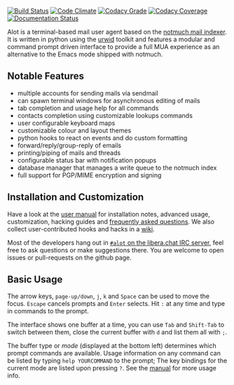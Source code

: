[![Build Status]][ghactions]
[![Code Climate][codeclimate-img]][codeclimate]
[![Codacy Grade][codacy-grade-img]][codacy-grade]
[![Codacy Coverage][codacy-coverage-img]][codacy-coverage]
[![Documentation Status][rtfd-img]][rtfd]



Alot is a terminal-based mail user agent based on the [notmuch mail indexer][notmuch].
It is written in python using the [urwid][urwid] toolkit and features a modular and command prompt driven interface to provide a full MUA experience as an alternative to the Emacs mode shipped with notmuch.


Notable Features
----------------
 * multiple accounts for sending mails via sendmail
 * can spawn terminal windows for asynchronous editing of mails
 * tab completion and usage help for all commands
 * contacts completion using customizable lookups commands
 * user configurable keyboard maps
 * customizable colour and layout themes
 * python hooks to react on events and do custom formatting
 * forward/reply/group-reply of emails
 * printing/piping of mails and threads
 * configurable status bar with notification popups
 * database manager that manages a write queue to the notmuch index
 * full support for PGP/MIME encryption and signing


Installation and Customization
------------------------------
Have a look at the [user manual][docs] for installation notes, advanced usage,
customization, hacking guides and [frequently asked questions][FAQ].
We also collect user-contributed hooks and hacks in a [wiki][wiki].

Most of the developers hang out in [`#alot` on the libera.chat IRC server](https://web.libera.chat/#alot), feel free to ask questions or make suggestions there.
You are welcome to open issues or pull-requests on the github page.


Basic Usage
-----------
The arrow keys, `page-up/down`, `j`, `k` and `Space` can be used to move the focus.
`Escape` cancels prompts and `Enter` selects. Hit `:` at any time and type in commands
to the prompt.

The interface shows one buffer at a time, you can use `Tab` and `Shift-Tab` to switch
between them, close the current buffer with `d` and list them all with `;`.

The buffer type or *mode* (displayed at the bottom left) determines which prompt commands
are available. Usage information on any command can be listed by typing `help YOURCOMMAND`
to the prompt; The key bindings for the current mode are listed upon pressing `?`.
See the [manual][docs] for more usage info.



[notmuch]: https://notmuchmail.org/
[urwid]: https://excess.org/urwid/
[docs]: https://alot.rtfd.org
[wiki]: https://github.com/pazz/alot/wiki
[FAQ]: https://alot.readthedocs.io/en/latest/faq.html
[features]: https://github.com/pazz/alot/issues?labels=feature

[Build Status]: https://github.com/pazz/alot/actions/workflows/check.yml/badge.svg
[ghactions]: https://github.com/pazz/alot/actions
[codacy-coverage]: https://www.codacy.com/app/patricktotzke/alot?utm_source=github.com&amp;utm_medium=referral&amp;utm_content=pazz/alot&amp;utm_campaign=Badge_Coverage
[codacy-coverage-img]: https://api.codacy.com/project/badge/Coverage/fa7c4a567cd546568a12e88c57f9dbd6
[codacy-grade]: https://www.codacy.com/app/patricktotzke/alot?utm_source=github.com&amp;utm_medium=referral&amp;utm_content=pazz/alot&amp;utm_campaign=Badge_Grade
[codacy-grade-img]: https://api.codacy.com/project/badge/Grade/fa7c4a567cd546568a12e88c57f9dbd6
[codeclimate-img]: https://codeclimate.com/github/pazz/alot/badges/gpa.svg
[codeclimate]: https://codeclimate.com/github/pazz/alot
[rtfd-img]: https://readthedocs.org/projects/alot/badge/?version=latest
[rtfd]: https://alot.readthedocs.io/en/latest/?badge=latest
